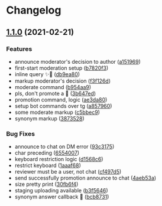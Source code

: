 # Changelog

## [1.1.0](https://www.github.com/ijo42/ObscureSlangTranslator/compare/v1.0.2...v1.1.0) (2021-02-21)


### Features

* announce moderator's decision to author ([a151969](https://www.github.com/ijo42/ObscureSlangTranslator/commit/a1519692b5ab2e1ba771250f7559318112f28e82))
* first-start moderation setup ([b7820f3](https://www.github.com/ijo42/ObscureSlangTranslator/commit/b7820f35970faa6d528c5f1551d274afe839ff29))
* inline query :sparkles::hankey: ([db9ea80](https://www.github.com/ijo42/ObscureSlangTranslator/commit/db9ea804ac0fd53343af1cfe8c590503f5385201))
* markup moderator's decision ([f3f126d](https://www.github.com/ijo42/ObscureSlangTranslator/commit/f3f126d1011876dd55080f556caa19de5a277d2d))
* moderate command ([b954aa9](https://www.github.com/ijo42/ObscureSlangTranslator/commit/b954aa9222492adceb24eded3acd6d57116ef2f2))
* pls, don't promote a :robot: ([3b647ed](https://www.github.com/ijo42/ObscureSlangTranslator/commit/3b647ed745bcabe502c77fbd39a027a1ea9a1f77))
* promotion command, logic ([ae3da80](https://www.github.com/ijo42/ObscureSlangTranslator/commit/ae3da809dcff8f7f64420a07cff247e812d1fda2))
* setup bot commands over tg ([a857960](https://www.github.com/ijo42/ObscureSlangTranslator/commit/a857960949be5fc85cc82ea4d971caf065869b65))
* some moderate markup ([c5bbec9](https://www.github.com/ijo42/ObscureSlangTranslator/commit/c5bbec97aabdff51bccac31bd4c016eb30749a10))
* synonym markup ([3873528](https://www.github.com/ijo42/ObscureSlangTranslator/commit/38735284e143244d15621e960d14d0c69085c55a))


### Bug Fixes

* announce to chat on DM error ([93c3175](https://www.github.com/ijo42/ObscureSlangTranslator/commit/93c31753edf99c2346fbe623d668b55c945cfaab))
* char preceding ([6554007](https://www.github.com/ijo42/ObscureSlangTranslator/commit/6554007660cbcb1151eecdc52f677900307bbcbb))
* keyboard restriction logic ([d1568c6](https://www.github.com/ijo42/ObscureSlangTranslator/commit/d1568c6b7706ca8a6ee6caa83e01545760dcfe11))
* restrict keyboard ([1aaaf68](https://www.github.com/ijo42/ObscureSlangTranslator/commit/1aaaf68b77498f0f9c79f4d81eef9a9b74168a25))
* reviewer must be a user, not chat ([cf497d5](https://www.github.com/ijo42/ObscureSlangTranslator/commit/cf497d54ad3c659cb1f551df5dfae210c7b0b4b0))
* send successfully promotion announce to chat ([4aeb53a](https://www.github.com/ijo42/ObscureSlangTranslator/commit/4aeb53ab5aa0dc32e77aa06c1ea5fc1a8eb98377))
* size pretty print ([30fb6f4](https://www.github.com/ijo42/ObscureSlangTranslator/commit/30fb6f4881c40ea7146343fce2a99f38caf39f3a))
* staging uploading available ([b3f5646](https://www.github.com/ijo42/ObscureSlangTranslator/commit/b3f564600ff6dff477236a1c8e28d1a9a5a3bc35))
* synonym answer callback :bug: ([bcb8731](https://www.github.com/ijo42/ObscureSlangTranslator/commit/bcb8731f462cfa27d52ca02646a9c32efc6d7ad8))
